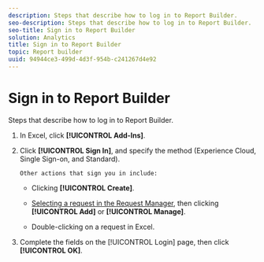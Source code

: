```yaml
---
description: Steps that describe how to log in to Report Builder.
seo-description: Steps that describe how to log in to Report Builder.
seo-title: Sign in to Report Builder
solution: Analytics
title: Sign in to Report Builder
topic: Report builder
uuid: 94944ce3-499d-4d3f-954b-c241267d4e92
---
```


# Sign in to Report Builder

Steps that describe how to log in to Report Builder.

1. In Excel, click **[!UICONTROL Add-Ins]**.
1. Click **[!UICONTROL Sign In]**, and specify the method (Experience Cloud, Single Sign-on, and Standard).

       Other actions that sign you in include:

    * Clicking **[!UICONTROL Create]**. 
    * [Selecting a request in the Request Manager](../../../analyze/report-builder/manage-requests/r-arb-manage-requests.md), then clicking **[!UICONTROL Add]** or **[!UICONTROL Manage]**. 
    
    * Double-clicking on a request in Excel.

1. Complete the fields on the [!UICONTROL Login] page, then click **[!UICONTROL OK]**.

